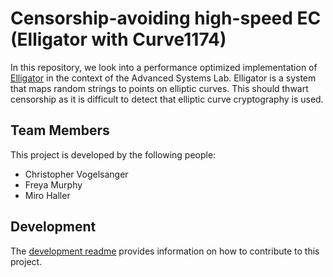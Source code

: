 # Censorship-avoiding high-speed EC (Elligator with Curve1174)
In this repository, we look into a performance optimized implementation of [Elligator](https://elligator.cr.yp.to/) in the context of the Advanced Systems Lab. Elligator is a system that maps random strings to points on elliptic curves. This should thwart censorship as it is difficult to detect that elliptic curve cryptography is used.

## Team Members
This project is developed by the following people:
- Christopher Vogelsanger
- Freya Murphy
- Miro Haller

## Development
The [development readme](./DEVELOPMENT.md) provides information on how to contribute to this project.

